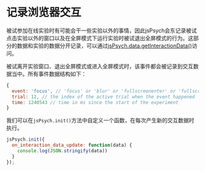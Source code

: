 # 记录浏览器交互

被试参加在线实验时有可能会干一些实验以外的事情，因此jsPsych会东记录被试点击实验以外的窗口以及在全屏模式下运行实验时被试退出全屏模式的行为。这部分的数据和实验的数据分开记录，可以通过[jsPsych.data.getInteractionData()](../core_library/jspsych-data.html#jspsychdatagetinteractiondata)访问。

被试离开实验窗口、退出全屏模式或进入全屏模式时，该事件都会被记录到交互数据当中。所有事件数据结构如下：

```javascript
{
  event: 'focus', // 'focus' or 'blur' or 'fullscreenenter' or 'fullscreenexit'
  trial: 12, // the index of the active trial when the event happened
  time: 1240543 // time in ms since the start of the experiment
}
```

我们可以在`jsPsych.init()`方法中自定义一个函数，在每次产生新的交互数据时执行。

```javascript
jsPsych.init({
  on_interaction_data_update: function(data) {
    console.log(JSON.stringify(data))
  }
});
```
